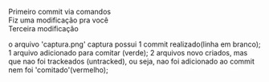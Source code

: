 Primeiro commit via comandos  
Fiz uma modificação pra você  
Terceira modificação


o arquivo 'captura.png' captura possui 1 commit realizado(linha em branco);
1 arquivo adicionado para comitar (verde);
2 arquivos novo criados, mas que nao foi trackeados (untracked), ou seja, nao foi adicionado ao commit nem foi 'comitado'(vermelho);

